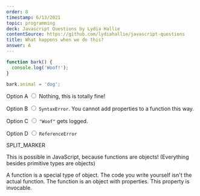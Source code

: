 ```yaml
---
order: 8
timestamp: 6/13/2021
topic: programming
deck: Javascript Questions by Lydia Hallie
contentSource: https://github.com/lydiahallie/javascript-questions
title: What happens when we do this?
answer: A
---
```


  

```javascript
function bark() {
  console.log('Woof!');
}

bark.animal = 'dog';
```


<label for="option-A">Option A</label>
<span class="option-container">
  <input
    type="radio"
    name="answer-option"
    id="option-A" value="A"
  />
  Nothing, this is totally fine!
</span>
    

<label for="option-B">Option B</label>
<span class="option-container">
  <input
    type="radio"
    name="answer-option"
    id="option-B" value="B"
  />
  `SyntaxError`. You cannot add properties to a function this way.
</span>
    

<label for="option-C">Option C</label>
<span class="option-container">
  <input
    type="radio"
    name="answer-option"
    id="option-C" value="C"
  />
  `"Woof"` gets logged.
</span>
    

<label for="option-D">Option D</label>
<span class="option-container">
  <input
    type="radio"
    name="answer-option"
    id="option-D" value="D"
  />
  `ReferenceError`
</span>
    




SPLIT_MARKER

This is possible in JavaScript, because functions are objects! (Everything besides primitive types are objects)

A function is a special type of object. The code you write yourself isn't the actual function. The function is an object with properties. This property is invocable.



